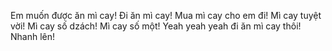 Em muốn được ăn mì cay! Đi ăn mì cay! Mua mì cay cho em đi! Mì cay tuyệt vời! Mì cay số dzách! Mì cay số một! Yeah yeah yeah đi ăn mì cay thôi! Nhanh lên!